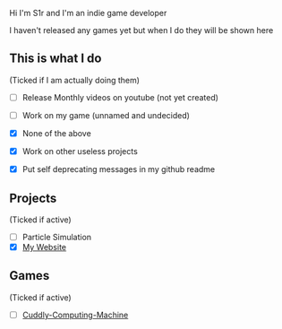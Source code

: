 <!--# Hi there 👋
<!--
## I am the creator of https://s1rdev10us.github.io/

<!--
**s1rdev10us/s1rdev10us** is a ✨ _special_ ✨ repository because its `README.md` (this file) appears on your GitHub profile.

Here are some ideas to get you started:

- 🔭 I’m currently working on ...
- 🌱 I’m currently learning ...
- 👯 I’m looking to collaborate on ...
- 🤔 I’m looking for help with ...
- 💬 Ask me about ...
- 📫 How to reach me: ...
- 😄 Pronouns: ...
- ⚡ Fun fact: ...
-->



Hi I'm S1r and I'm an indie game developer

I haven't released any games yet but when I do they will be shown here

## This is what I do 
(Ticked if I am actually doing them)
 - [ ] Release Monthly videos on youtube (not yet created)
 - [ ] Work on my game (unnamed and undecided)
 - [x] None of the above
 - [x] Work on other useless projects
 - [x] Put self deprecating messages in my github readme
 
  


## Projects
(Ticked if active)
 - [ ] Particle Simulation
 - [x] [My Website](https://s1rdev10us.github.io "My Website")
 
 ## Games
 (Ticked if active)
 - [ ] [Cuddly-Computing-Machine](https://github.com/s1rdev10us/Cuddly-Computing-Machine-Docs/wiki)
<!--| thing? | ah |
|:----:|:--:|-->
